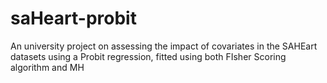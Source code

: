 # saHeart-probit
An university project on assessing the impact of covariates in the SAHEart datasets using a Probit regression, fitted using both FIsher Scoring algorithm and MH
